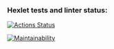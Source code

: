 ### Hexlet tests and linter status:
[![Actions Status](https://github.com/motyazakharova/python-project-lvl1/workflows/hexlet-check/badge.svg)](https://github.com/motyazakharova/python-project-lvl1/actions)

[![Maintainability](https://api.codeclimate.com/v1/badges/a99a88d28ad37a79dbf6/maintainability)](https://codeclimate.com/github/codeclimate/codeclimate/maintainability)